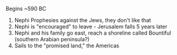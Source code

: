 
Begins ~590 BC

1. Nephi Prophesies against the Jews, they don't like that
2. Nephi is "encouraged" to leave - Jerusalem falls 5 years later
3. Nephi and his family go east, reach a shoreline called Bountiful (southern Arabian peninsula?)
4. Sails to the "promised land," the Americas
